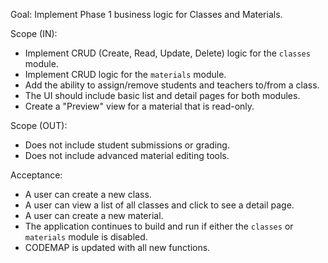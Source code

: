 Goal: Implement Phase 1 business logic for Classes and Materials.

Scope (IN):
- Implement CRUD (Create, Read, Update, Delete) logic for the `classes` module.
- Implement CRUD logic for the `materials` module.
- Add the ability to assign/remove students and teachers to/from a class.
- The UI should include basic list and detail pages for both modules.
- Create a "Preview" view for a material that is read-only.

Scope (OUT):
- Does not include student submissions or grading.
- Does not include advanced material editing tools.

Acceptance:
- A user can create a new class.
- A user can view a list of all classes and click to see a detail page.
- A user can create a new material.
- The application continues to build and run if either the `classes` or `materials` module is disabled.
- CODEMAP is updated with all new functions.
